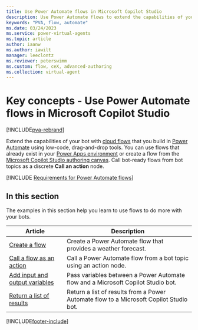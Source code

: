 ```yaml
---
title: Use Power Automate flows in Microsoft Copilot Studio
description: Use Power Automate flows to extend the capabilities of your bots.
keywords: "PVA, flow, automate"
ms.date: 03/24/2023
ms.service: power-virtual-agents
ms.topic: article
author: iaanw
ms.author: iawilt
manager: leeclontz
ms.reviewer: peterswimm
ms.custom: flow, ceX, advanced-authoring
ms.collection: virtual-agent
---
```


# Key concepts - Use Power Automate flows in Microsoft Copilot Studio

[!INCLUDE[pva-rebrand](includes/pva-rebrand.md)]

Extend the capabilities of your bot with [cloud flows](/power-automate/overview-cloud) that you build in [Power Automate](https://flow.microsoft.com) using low-code, drag-and-drop tools. You can use flows that already exist in your [Power Apps environment](environments-first-run-experience.md) or create a flow from the [Microsoft Copilot Studio authoring canvas](authoring-create-edit-topics.md). Call bot-ready flows from bot topics as a discrete **Call an action** node.

[!INCLUDE [Requirements for Power Automate flows](includes/flow-requirements.md)]

## In this section

The examples in this section help you learn to use flows to do more with your bots.

| Article | Description |
| --- | --- |
| [Create a flow](advanced-flow-create.md) | Create a Power Automate flow that provides a weather forecast. |
| [Call a flow as an action](advanced-use-flow.md) | Call a Power Automate flow from a bot topic using an action node. |
| [Add input and output variables](advanced-flow-input-output.md) | Pass variables between a Power Automate flow and a Microsoft Copilot Studio bot. |
| [Return a list of results](advanced-flow-list-of-results.md) | Return a list of results from a Power Automate flow to a Microsoft Copilot Studio bot. |

[!INCLUDE[footer-include](includes/footer-banner.md)]
